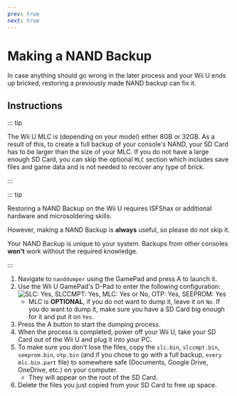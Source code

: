 ```yaml
---
prev: true
next: true
---
```


# Making a NAND Backup

In case anything should go wrong in the later process and your Wii U ends up bricked, restoring a previously made NAND backup can fix it.

## Instructions

::: tip

The Wii U MLC is (depending on your model) either 8GB or 32GB. As a result of this, to create a full backup of your console's NAND, your SD Card has to be larger than the size of your MLC. If you do not have a large enough SD Card, you can skip the optional `MLC` section which includes save files and game data and is not needed to recover any type of brick.

:::

::: tip

Restoring a NAND Backup on the Wii U requires ISFShax or additional hardware and microsoldering skills.

However, making a NAND Backup is **always** useful, so please do not skip it.

Your NAND Backup is unique to your system. Backups from other consoles **won't** work without the required knowledge.

:::

1. Navigate to `nanddumper` using the GamePad and press A to launch it.
1. Use the Wii U GamePad's D-Pad to enter the following configuration:
    ![SLC: Yes, SLCCMPT: Yes, MLC: Yes or No, OTP: Yes, SEEPROM: Yes](/assets/img/guide/NAND.png)
    - MLC is **OPTIONAL**, if you do not want to dump it, leave it on `No`. If you do want to dump it, make sure you have a SD Card big enough for it and put it on `Yes`.
1. Press the A button to start the dumping process.
1. When the process is completed, power off your Wii U, take your SD Card out of the Wii U and plug it into your PC.
1. To make sure you don't lose the files, copy the `slc.bin`, `slccmpt.bin`, `seeprom.bin`, `otp.bin` (and if you chose to go with a full backup, `every mlc.bin.part` file) to somewhere safe (Documents, Google Drive, OneDrive, etc.) on your computer.
   - They will appear on the root of the SD Card.
1. Delete the files you just copied from your SD Card to free up space.
